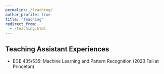 ```yaml
---
permalink: /teaching/
author_profile: true
title: "Teaching"
redirect_from:
  - /teaching.html
---
```


## Teaching Assistant Experiences

* ECE 435/535: Machine Learning and Pattern Recognition (2023 Fall at Princeton)
